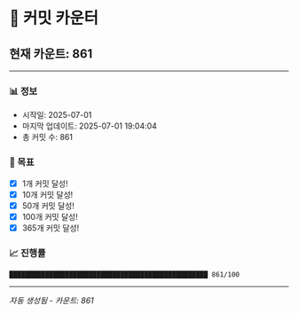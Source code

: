 # 🔢 커밋 카운터

## 현재 카운트: 861

---

### 📊 정보
- 시작일: 2025-07-01
- 마지막 업데이트: 2025-07-01 19:04:04
- 총 커밋 수: 861

### 🎯 목표
- [x] 1개 커밋 달성!
- [x] 10개 커밋 달성!
- [x] 50개 커밋 달성!
- [x] 100개 커밋 달성!
- [x] 365개 커밋 달성!

### 📈 진행률
```
██████████████████████████████████████████████████ 861/100
```

---
*자동 생성됨 - 카운트: 861*
